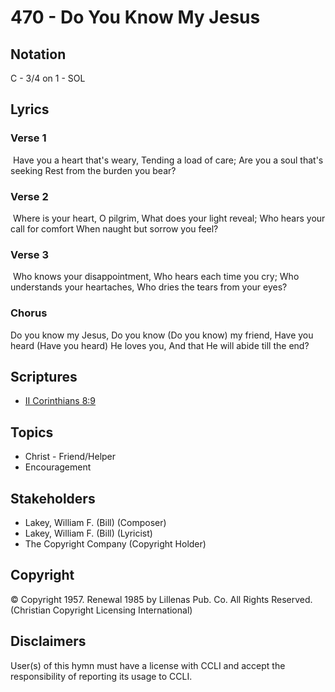 # 470 - Do You Know My Jesus

## Notation

C - 3/4 on 1 - SOL

## Lyrics

### Verse 1

 Have you a heart that's weary, Tending a load of care; Are you a soul that's seeking Rest from the burden you bear?

### Verse 2

 Where is your heart, O pilgrim, What does your light reveal; Who hears your call for comfort When naught but sorrow you feel?

### Verse 3

 Who knows your disappointment, Who hears each time you cry; Who understands your heartaches, Who dries the tears from your eyes?

### Chorus

Do you know my Jesus, Do you know (Do you know) my friend, Have you heard (Have you heard) He loves you, And that He will abide till the end?


## Scriptures

- [II Corinthians 8:9](https://www.biblegateway.com/passage/?search=II%20Corinthians%208%3A9)

## Topics

- Christ - Friend/Helper
- Encouragement

## Stakeholders

- Lakey, William F. (Bill) (Composer)
- Lakey, William F. (Bill) (Lyricist)
- The Copyright Company (Copyright Holder)

## Copyright

© Copyright 1957. Renewal 1985 by Lillenas Pub. Co. All Rights Reserved.
(Christian Copyright Licensing International)

## Disclaimers

User(s) of this hymn must have a license with CCLI and accept the responsibility of reporting its usage to CCLI.

